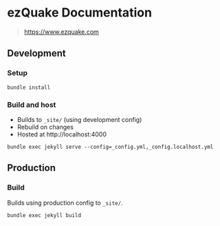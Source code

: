 # ezQuake Documentation
> https://www.ezquake.com

## Development

### Setup
```shell
bundle install
```

### Build and host
* Builds to `_site/` (using development config)
* Rebuild on changes
* Hosted at http://localhost:4000

```shell
bundle exec jekyll serve --config=_config.yml,_config.localhost.yml
```

## Production

### Build
Builds using production config to `_site/`.
```shell
bundle exec jekyll build
```
